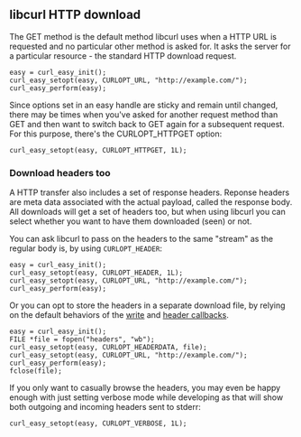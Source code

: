 ## libcurl HTTP download

The GET method is the default method libcurl uses when a HTTP URL is requested
and no particular other method is asked for. It asks the server for a
particular resource - the standard HTTP download request.

    easy = curl_easy_init();
    curl_easy_setopt(easy, CURLOPT_URL, "http://example.com/");
    curl_easy_perform(easy);

Since options set in an easy handle are sticky and remain until changed, there
may be times when you've asked for another request method than GET and then
want to switch back to GET again for a subsequent request. For this purpose,
there's the CURLOPT_HTTPGET option:

    curl_easy_setopt(easy, CURLOPT_HTTPGET, 1L);

### Download headers too

A HTTP transfer also includes a set of response headers. Reponse headers are
meta data associated with the actual payload, called the response body. All
downloads will get a set of headers too, but when using libcurl you can select
whether you want to have them downloaded (seen) or not.

You can ask libcurl to pass on the headers to the same "stream" as the regular
body is, by using `CURLOPT_HEADER`:

    easy = curl_easy_init();
    curl_easy_setopt(easy, CURLOPT_HEADER, 1L);
    curl_easy_setopt(easy, CURLOPT_URL, "http://example.com/");
    curl_easy_perform(easy);

Or you can opt to store the headers in a separate download file, by relying on
the default behaviors of the [write](callback-write.md) and [header
callbacks](callback-header.md).

    easy = curl_easy_init();
    FILE *file = fopen("headers", "wb");
    curl_easy_setopt(easy, CURLOPT_HEADERDATA, file);
    curl_easy_setopt(easy, CURLOPT_URL, "http://example.com/");
    curl_easy_perform(easy);
    fclose(file);

If you only want to casually browse the headers, you may even be happy enough
with just setting verbose mode while developing as that will show both outgoing
and incoming headers sent to stderr:

    curl_easy_setopt(easy, CURLOPT_VERBOSE, 1L);
